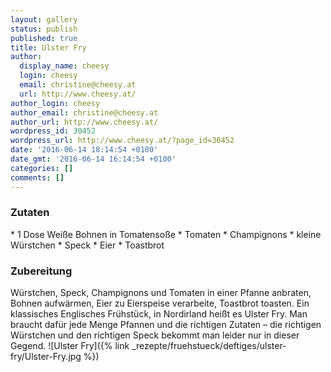 ```yaml
---
layout: gallery
status: publish
published: true
title: Ulster Fry
author:
  display_name: cheesy
  login: cheesy
  email: christine@cheesy.at
  url: http://www.cheesy.at/
author_login: cheesy
author_email: christine@cheesy.at
author_url: http://www.cheesy.at/
wordpress_id: 30452
wordpress_url: http://www.cheesy.at/?page_id=30452
date: '2016-06-14 18:14:54 +0100'
date_gmt: '2016-06-14 16:14:54 +0100'
categories: []
comments: []
---
```

### Zutaten
\* 1 Dose Weiße Bohnen in Tomatensoße
\* Tomaten
\* Champignons
\* kleine Würstchen
\* Speck
\* Eier
\* Toastbrot
### Zubereitung
Würstchen, Speck, Champignons und Tomaten in einer Pfanne anbraten, Bohnen aufwärmen, Eier zu Eierspeise verarbeite, Toastbrot toasten. Ein klassisches Englisches Frühstück, in Nordirland heißt es Ulster Fry. Man braucht dafür jede Menge Pfannen und die richtigen Zutaten – die richtigen Würstchen und den richtigen Speck bekommt man leider nur in dieser Gegend.
![Ulster Fry]({% link _rezepte/fruehstueck/deftiges/ulster-fry/Ulster-Fry.jpg %})
